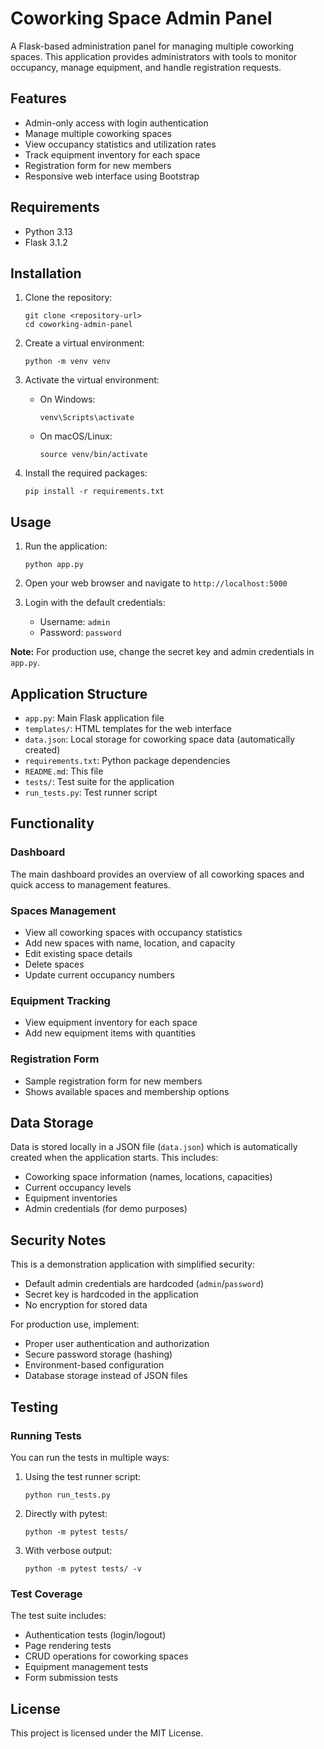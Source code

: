 # Coworking Space Admin Panel

A Flask-based administration panel for managing multiple coworking spaces. This application provides administrators with tools to monitor occupancy, manage equipment, and handle registration requests.

## Features

- Admin-only access with login authentication
- Manage multiple coworking spaces
- View occupancy statistics and utilization rates
- Track equipment inventory for each space
- Registration form for new members
- Responsive web interface using Bootstrap

## Requirements

- Python 3.13
- Flask 3.1.2

## Installation

1. Clone the repository:
   ```
   git clone <repository-url>
   cd coworking-admin-panel
   ```

2. Create a virtual environment:
   ```
   python -m venv venv
   ```

3. Activate the virtual environment:
   - On Windows:
     ```
     venv\Scripts\activate
     ```
   - On macOS/Linux:
     ```
     source venv/bin/activate
     ```

4. Install the required packages:
   ```
   pip install -r requirements.txt
   ```

## Usage

1. Run the application:
   ```
   python app.py
   ```

2. Open your web browser and navigate to `http://localhost:5000`

3. Login with the default credentials:
   - Username: `admin`
   - Password: `password`

**Note:** For production use, change the secret key and admin credentials in `app.py`.

## Application Structure

- `app.py`: Main Flask application file
- `templates/`: HTML templates for the web interface
- `data.json`: Local storage for coworking space data (automatically created)
- `requirements.txt`: Python package dependencies
- `README.md`: This file
- `tests/`: Test suite for the application
- `run_tests.py`: Test runner script

## Functionality

### Dashboard
The main dashboard provides an overview of all coworking spaces and quick access to management features.

### Spaces Management
- View all coworking spaces with occupancy statistics
- Add new spaces with name, location, and capacity
- Edit existing space details
- Delete spaces
- Update current occupancy numbers

### Equipment Tracking
- View equipment inventory for each space
- Add new equipment items with quantities

### Registration Form
- Sample registration form for new members
- Shows available spaces and membership options

## Data Storage

Data is stored locally in a JSON file (`data.json`) which is automatically created when the application starts. This includes:
- Coworking space information (names, locations, capacities)
- Current occupancy levels
- Equipment inventories
- Admin credentials (for demo purposes)

## Security Notes

This is a demonstration application with simplified security:
- Default admin credentials are hardcoded (`admin`/`password`)
- Secret key is hardcoded in the application
- No encryption for stored data

For production use, implement:
- Proper user authentication and authorization
- Secure password storage (hashing)
- Environment-based configuration
- Database storage instead of JSON files

## Testing

### Running Tests

You can run the tests in multiple ways:

1. Using the test runner script:
   ```
   python run_tests.py
   ```

2. Directly with pytest:
   ```
   python -m pytest tests/
   ```

3. With verbose output:
   ```
   python -m pytest tests/ -v
   ```

### Test Coverage

The test suite includes:
- Authentication tests (login/logout)
- Page rendering tests
- CRUD operations for coworking spaces
- Equipment management tests
- Form submission tests

## License

This project is licensed under the MIT License.